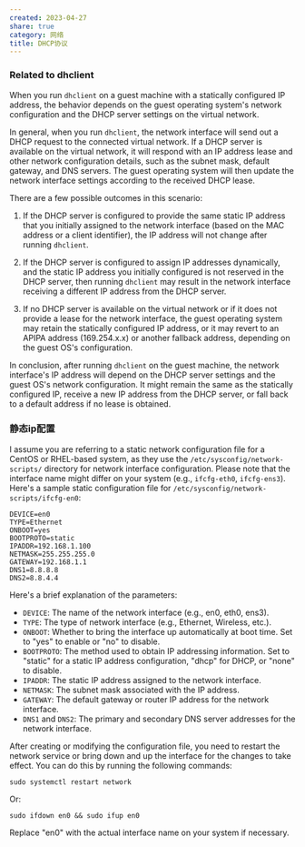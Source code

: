 ```yaml
---
created: 2023-04-27
share: true
category: 网络
title: DHCP协议
---
```




### Related to dhclient
When you run `dhclient` on a guest machine with a statically configured IP address, the behavior depends on the guest operating system's network configuration and the DHCP server settings on the virtual network.

In general, when you run `dhclient`, the network interface will send out a DHCP request to the connected virtual network. If a DHCP server is available on the virtual network, it will respond with an IP address lease and other network configuration details, such as the subnet mask, default gateway, and DNS servers. The guest operating system will then update the network interface settings according to the received DHCP lease.

There are a few possible outcomes in this scenario:

1. If the DHCP server is configured to provide the same static IP address that you initially assigned to the network interface (based on the MAC address or a client identifier), the IP address will not change after running `dhclient`.

2. If the DHCP server is configured to assign IP addresses dynamically, and the static IP address you initially configured is not reserved in the DHCP server, then running `dhclient` may result in the network interface receiving a different IP address from the DHCP server.

3. If no DHCP server is available on the virtual network or if it does not provide a lease for the network interface, the guest operating system may retain the statically configured IP address, or it may revert to an APIPA address (169.254.x.x) or another fallback address, depending on the guest OS's configuration.

In conclusion, after running `dhclient` on the guest machine, the network interface's IP address will depend on the DHCP server settings and the guest OS's network configuration. It might remain the same as the statically configured IP, receive a new IP address from the DHCP server, or fall back to a default address if no lease is obtained.

### 静态ip配置
I assume you are referring to a static network configuration file for a CentOS or RHEL-based system, as they use the `/etc/sysconfig/network-scripts/` directory for network interface configuration. Please note that the interface name might differ on your system (e.g., `ifcfg-eth0`, `ifcfg-ens3`). Here's a sample static configuration file for `/etc/sysconfig/network-scripts/ifcfg-en0`:

```
DEVICE=en0
TYPE=Ethernet
ONBOOT=yes
BOOTPROTO=static
IPADDR=192.168.1.100
NETMASK=255.255.255.0
GATEWAY=192.168.1.1
DNS1=8.8.8.8
DNS2=8.8.4.4
```

Here's a brief explanation of the parameters:

- `DEVICE`: The name of the network interface (e.g., en0, eth0, ens3).
- `TYPE`: The type of network interface (e.g., Ethernet, Wireless, etc.).
- `ONBOOT`: Whether to bring the interface up automatically at boot time. Set to "yes" to enable or "no" to disable.
- `BOOTPROTO`: The method used to obtain IP addressing information. Set to "static" for a static IP address configuration, "dhcp" for DHCP, or "none" to disable.
- `IPADDR`: The static IP address assigned to the network interface.
- `NETMASK`: The subnet mask associated with the IP address.
- `GATEWAY`: The default gateway or router IP address for the network interface.
- `DNS1` and `DNS2`: The primary and secondary DNS server addresses for the network interface.

After creating or modifying the configuration file, you need to restart the network service or bring down and up the interface for the changes to take effect. You can do this by running the following commands:

```
sudo systemctl restart network
```

Or:

```
sudo ifdown en0 && sudo ifup en0
```

Replace "en0" with the actual interface name on your system if necessary.

